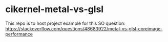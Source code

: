 # cikernel-metal-vs-glsl

This repo is to host project example for this SO question: https://stackoverflow.com/questions/48683922/metal-vs-glsl-coreimage-performance
